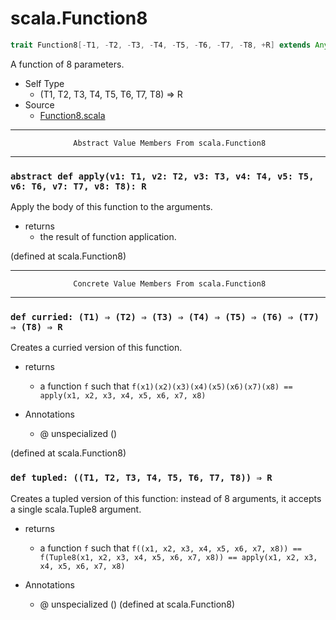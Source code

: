 
#                               scala.Function8                               #

```scala
trait Function8[-T1, -T2, -T3, -T4, -T5, -T6, -T7, -T8, +R] extends AnyRef
```

A function of 8 parameters.

* Self Type
  * (T1, T2, T3, T4, T5, T6, T7, T8) ⇒ R
* Source
  * [Function8.scala](https://github.com/scala/scala/tree/6d09a1ba5f/src/library/scala/Function8.scala#L1)


--------------------------------------------------------------------------------
                  Abstract Value Members From scala.Function8
--------------------------------------------------------------------------------


### `abstract def apply(v1: T1, v2: T2, v3: T3, v4: T4, v5: T5, v6: T6, v7: T7, v8: T8): R` ###

Apply the body of this function to the arguments.

* returns
  * the result of function application.

(defined at scala.Function8)


--------------------------------------------------------------------------------
                  Concrete Value Members From scala.Function8
--------------------------------------------------------------------------------


### `def curried: (T1) ⇒ (T2) ⇒ (T3) ⇒ (T4) ⇒ (T5) ⇒ (T6) ⇒ (T7) ⇒ (T8) ⇒ R` ###

Creates a curried version of this function.

* returns
  * a function `f` such that
     `f(x1)(x2)(x3)(x4)(x5)(x6)(x7)(x8) == apply(x1, x2, x3, x4, x5, x6, x7, x8)`

* Annotations
  * @ unspecialized ()

(defined at scala.Function8)


### `def tupled: ((T1, T2, T3, T4, T5, T6, T7, T8)) ⇒ R`                     ###

Creates a tupled version of this function: instead of 8 arguments, it accepts a
single scala.Tuple8 argument.

* returns
  * a function `f` such that
     `f((x1, x2, x3, x4, x5, x6, x7, x8)) == f(Tuple8(x1, x2, x3, x4, x5, x6, x7, x8)) == apply(x1, x2, x3, x4, x5, x6, x7, x8)`

* Annotations
  * @ unspecialized ()
(defined at scala.Function8)
